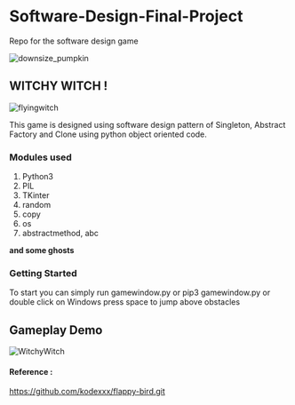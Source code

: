 # Software-Design-Final-Project
Repo for the software design game                                                                                                         

![downsize_pumpkin](https://user-images.githubusercontent.com/64002247/204156780-43e5bd58-2c12-476d-8c18-6c8562461912.png)



## WITCHY WITCH ! 
![flyingwitch](https://user-images.githubusercontent.com/64002247/204156773-ed68f9be-5005-4474-b6f1-749620cde878.png)

This game is designed using software design pattern of Singleton, Abstract Factory and Clone using python object oriented code. 

### Modules used 

1. Python3
2. PIL 
3. TKinter
4. random
5. copy
6. os
7. abstractmethod, abc

**and some ghosts** 


### Getting Started

To start you can simply run gamewindow.py or pip3 gamewindow.py or double click on Windows
press space to jump above obstacles

## Gameplay Demo
![WitchyWitch](https://user-images.githubusercontent.com/64002247/204156728-2c521ced-b591-40b2-9d6b-2c0d9b42c4ca.gif)


#### Reference :
https://github.com/kodexxx/flappy-bird.git


